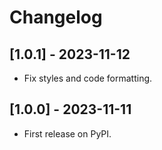 # Changelog

## [1.0.1] - 2023-11-12

-   Fix styles and code formatting.

## [1.0.0] - 2023-11-11

-   First release on PyPI.
